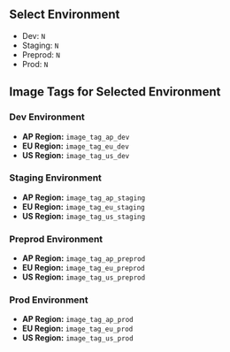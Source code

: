 ## Select Environment
- Dev: `N`
- Staging: `N`
- Preprod: `N`
- Prod: `N`

## Image Tags for Selected Environment

### Dev Environment
- **AP Region:** `image_tag_ap_dev`
- **EU Region:** `image_tag_eu_dev`
- **US Region:** `image_tag_us_dev`

### Staging Environment
- **AP Region:** `image_tag_ap_staging`
- **EU Region:** `image_tag_eu_staging`
- **US Region:** `image_tag_us_staging`

### Preprod Environment
- **AP Region:** `image_tag_ap_preprod`
- **EU Region:** `image_tag_eu_preprod`
- **US Region:** `image_tag_us_preprod`

### Prod Environment
- **AP Region:** `image_tag_ap_prod`
- **EU Region:** `image_tag_eu_prod`
- **US Region:** `image_tag_us_prod`
